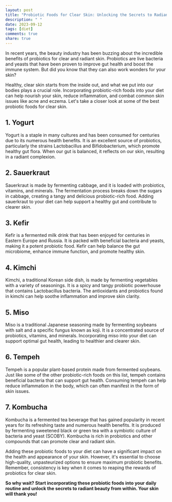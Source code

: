 ```yaml
---
layout: post
title: "Probiotic Foods for Clear Skin: Unlocking the Secrets to Radiant Beauty"
description: " "
date: 2023-09-12
tags: [diet]
comments: true
share: true
---
```


In recent years, the beauty industry has been buzzing about the incredible benefits of probiotics for clear and radiant skin. Probiotics are live bacteria and yeasts that have been proven to improve gut health and boost the immune system. But did you know that they can also work wonders for your skin?

Healthy, clear skin starts from the inside out, and what we put into our bodies plays a crucial role. Incorporating probiotic-rich foods into your diet can help nourish your skin, reduce inflammation, and combat common skin issues like acne and eczema. Let's take a closer look at some of the best probiotic foods for clear skin.

## 1. Yogurt

Yogurt is a staple in many cultures and has been consumed for centuries due to its numerous health benefits. It is an excellent source of probiotics, particularly the strains Lactobacillus and Bifidobacterium, which promote healthy gut flora. When our gut is balanced, it reflects on our skin, resulting in a radiant complexion.

## 2. Sauerkraut

Sauerkraut is made by fermenting cabbage, and it is loaded with probiotics, vitamins, and minerals. The fermentation process breaks down the sugars in cabbage, creating a tangy and delicious probiotic-rich food. Adding sauerkraut to your diet can help support a healthy gut and contribute to clearer skin.

## 3. Kefir

Kefir is a fermented milk drink that has been enjoyed for centuries in Eastern Europe and Russia. It is packed with beneficial bacteria and yeasts, making it a potent probiotic food. Kefir can help balance the gut microbiome, enhance immune function, and promote healthy skin.

## 4. Kimchi

Kimchi, a traditional Korean side dish, is made by fermenting vegetables with a variety of seasonings. It is a spicy and tangy probiotic powerhouse that contains Lactobacillus bacteria. The antioxidants and probiotics found in kimchi can help soothe inflammation and improve skin clarity.

## 5. Miso

Miso is a traditional Japanese seasoning made by fermenting soybeans with salt and a specific fungus known as koji. It is a concentrated source of probiotics, vitamins, and minerals. Incorporating miso into your diet can support optimal gut health, leading to healthier and clearer skin.

## 6. Tempeh

Tempeh is a popular plant-based protein made from fermented soybeans. Just like some of the other probiotic-rich foods on this list, tempeh contains beneficial bacteria that can support gut health. Consuming tempeh can help reduce inflammation in the body, which can often manifest in the form of skin issues.

## 7. Kombucha

Kombucha is a fermented tea beverage that has gained popularity in recent years for its refreshing taste and numerous health benefits. It is produced by fermenting sweetened black or green tea with a symbiotic culture of bacteria and yeast (SCOBY). Kombucha is rich in probiotics and other compounds that can promote clear and radiant skin.

Adding these probiotic foods to your diet can have a significant impact on the health and appearance of your skin. However, it's essential to choose high-quality, unpasteurized options to ensure maximum probiotic benefits. Remember, consistency is key when it comes to reaping the rewards of probiotics for clear skin.

**So why wait? Start incorporating these probiotic foods into your daily routine and unlock the secrets to radiant beauty from within. Your skin will thank you!**